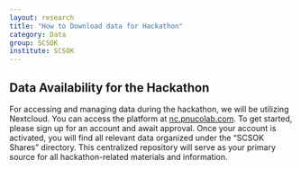 ```yaml
---
layout: research
title: "How to Download data for Hackathon"
category: Data
group: SCSOK
institute: SCSOK
---
```


## Data Availability for the Hackathon
For accessing and managing data during the hackathon, we will be utilizing Nextcloud. You can access the platform at [nc.pnucolab.com](https://nc.pnucolab.com). To get started, please sign up for an account and await approval. Once your account is activated, you will find all relevant data organized under the “SCSOK Shares” directory. This centralized repository will serve as your primary source for all hackathon-related materials and information.
